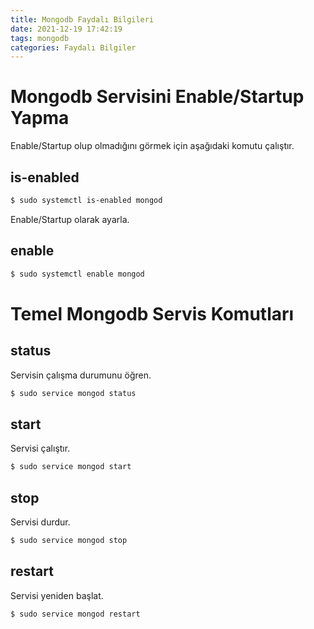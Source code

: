 ```yaml
---
title: Mongodb Faydalı Bilgileri
date: 2021-12-19 17:42:19
tags: mongodb
categories: Faydalı Bilgiler
---
```

# Mongodb Servisini Enable/Startup Yapma
Enable/Startup olup olmadığını görmek için aşağıdaki komutu çalıştır.
## is-enabled
```bash
$ sudo systemctl is-enabled mongod
```
Enable/Startup olarak ayarla.
## enable
```bash
$ sudo systemctl enable mongod
```

<!-- more -->

# Temel Mongodb Servis Komutları
## status
Servisin çalışma durumunu öğren.
```bash
$ sudo service mongod status
```
## start
Servisi çalıştır.
```bash
$ sudo service mongod start
```
## stop
Servisi durdur.
```bash
$ sudo service mongod stop
```
## restart
Servisi yeniden başlat.
```bash
$ sudo service mongod restart
```